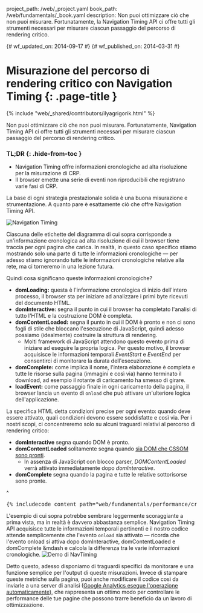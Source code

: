 project_path: /web/_project.yaml
book_path: /web/fundamentals/_book.yaml
description: Non puoi ottimizzare ciò che non puoi misurare. Fortunatamente, la Navigation Timing API ci offre tutti gli strumenti necessari per misurare ciascun passaggio del percorso di rendering critico.

{# wf_updated_on: 2014-09-17 #}
{# wf_published_on: 2014-03-31 #}

# Misurazione del percorso di rendering critico con Navigation Timing {: .page-title }

{% include "web/_shared/contributors/ilyagrigorik.html" %}


Non puoi ottimizzare ciò che non puoi misurare. Fortunatamente, Navigation Timing API ci offre tutti gli strumenti necessari per misurare ciascun passaggio del percorso di rendering critico.


### TL;DR {: .hide-from-toc }
- Navigation Timing offre informazioni cronologiche ad alta risoluzione per la misurazione di CRP.
- Il browser emette una serie di eventi non riproducibili che registrano varie fasi di CRP.


La base di ogni strategia prestazionale solida è una buona misurazione e strumentazione. A quanto pare è esattamente ciò che offre Navigation Timing API.

<img src="images/dom-navtiming.png" class="center" alt="Navigation Timing">

Ciascuna delle etichette del diagramma di cui sopra corrisponde a un'informazione cronologica ad alta risoluzione di cui il browser tiene traccia per ogni pagina che carica. In realtà, in questo caso specifico stiamo mostrando solo una parte di tutte le informazioni cronologiche &mdash; per adesso stiamo ignorando tutte le informazioni cronologiche relative alla rete, ma ci torneremo in una lezione futura.

Quindi cosa significano queste informazioni cronologiche?

* **domLoading:** questa è l'informazione cronologica di inizio dell'intero processo, il browser sta per iniziare ad analizzare i primi byte ricevuti del documento
  HTML.
* **domInteractive:** segna il punto in cui il browser ha completato l'analisi di tutto l'HTML e la costruzione DOM è completa.
* **domContentLoaded:** segna il punto in cui il DOM è pronto e non ci sono fogli di stile che bloccano l'esecuzione di JavaScript, quindi adesso possiamo (idealmente) costruire la struttura di rendering.
    * Molti framework di JavaScript attendono questo evento prima di iniziare ad eseguire la propria logica. Per questo motivo, il browser acquisisce le informazioni temporali _EventStart_ e _EventEnd_ per consentirci di monitorare la durata dell'esecuzione.
* **domComplete:** come implica il nome, l'intera elaborazione è completa e tutte le risorse sulla pagina (immagini e così via) hanno terminato il download, ad esempio il rotante di caricamento ha smesso di girare.
* **loadEvent:** come passaggio finale in ogni caricamento della pagina, il browser lancia un evento di `onload` che può attivare un'ulteriore logica dell'applicazione.

La specifica HTML detta condizioni precise per ogni evento: quando deve essere attivato, quali condizioni devono essere soddisfatte e così via. Per i nostri scopi, ci concentreremo solo su alcuni traguardi relativi al percorso di rendering critico:

* **domInteractive** segna quando DOM è pronto.
* **domContentLoaded** solitamente segna quando [sia DOM che CSSOM sono pronti](http://calendar.perfplanet.com/2012/deciphering-the-critical-rendering-path/).
    * In assenza di JavaScript con blocco parser, _DOMContentLoaded_ verrà attivato immediatamente dopo _domInteractive_.
* **domComplete** segna quando la pagina e tutte le relative sottorisorse sono pronte.

^

<pre class="prettyprint">
{% includecode content_path="web/fundamentals/performance/critical-rendering-path/_code/measure_crp.html" region_tag="full"   adjust_indentation="auto" %}
</pre>

L'esempio di cui sopra potrebbe sembrare leggermente scoraggiante a prima vista, ma in realtà è davvero abbastanza semplice. Navigation Timing API acquisisce tutte le informazioni temporali pertinenti e il nostro codice attende semplicemente che l'evento `onload` sia attivato &mdash; ricorda che l'evento onload si attiva dopo domInteractive, domContentLoaded e domComplete &mdash e calcola la differenza tra le varie informazioni cronologiche.
<img src="images/device-navtiming-small.png" class="center" alt="Demo di NavTiming">

Detto questo, adesso disponiamo di traguardi specifici da monitorare e una funzione semplice per l'output di queste misurazioni. Invece di stampare queste metriche sulla pagina, puoi anche modificare il codice così da inviarle a una server di analisi ([Google Analytics esegue l'operazione automaticamente](https://support.google.com/analytics/answer/1205784?hl=en)), che rappresenta un ottimo modo per controllare le performance delle tue pagine che possono trarre beneficio da un lavoro di ottimizzazione.



